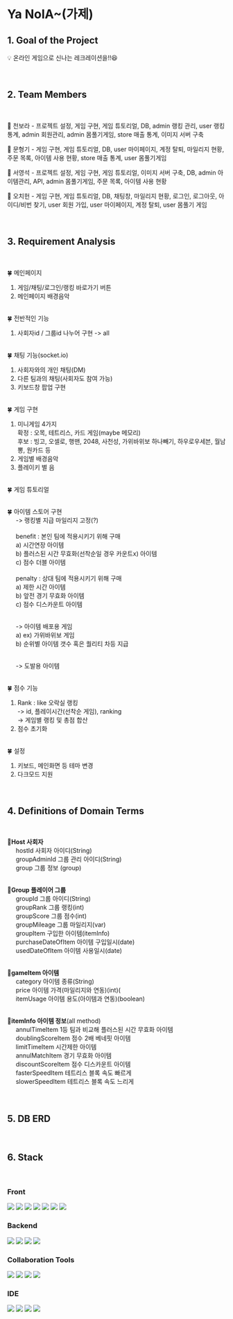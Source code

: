 # Ya NolA~(가제)

<h2>1. Goal of the Project</h2>

:bulb: 온라인 게임으로 신나는 레크레이션을!!😆<br><br><br>

<h2>2. Team Members</h2><br>

:seedling: 천보라 - 프로젝트 설정, 게임 구현, 게임 튜토리얼, DB, admin 랭킹 관리, user 랭킹 통계, admin 회원관리, admin 몸풀기게임, store 매출 통계, 이미지 서버 구축<br>

:seedling: 문형기 - 게임 구현, 게임 튜토리얼, DB, user 마이페이지, 계정 탈퇴, 마일리지 현황, 주문 목록, 아이템 사용 현황, store 매출 통계, user 몸풀기게임<br>

:seedling: 서영석 - 프로젝트 설정, 게임 구현, 게임 튜토리얼, 이미지 서버 구축, DB, admin 아이템관리, API, admin 몸풀기게임, 주문 목록, 아이템 사용 현황<br>

:seedling: 오치헌 - 게임 구현, 게임 튜토리얼, DB, 채팅창, 마일리지 현황, 로그인, 로그아웃, 아이디/비번 찾기, user 회원 가입, user 마이페이지, 계정 탈퇴, user 몸풀기 게임<br><br><br>

<h2>3. Requirement Analysis</h2><br>

 :four_leaf_clover: 메인페이지<br>
 1) 게임/채팅/로그인/랭킹 바로가기 버튼<br>
 2) 메인페이지 배경음악<br><br>


 :four_leaf_clover: 전반적인 기능<br>
 1) 사회자id / 그룹id 나누어 구현 -> all<br><br>


 :four_leaf_clover: 채팅 기능(socket.io)<br>
 1) 사회자와의 개인 채팅(DM)<br>
 2) 다른 팀과의 채팅(사회자도 참여 가능)<br>
 3) 키보드창 팝업 구현<br><br>


 :four_leaf_clover: 게임 구현<br>
 1) 미니게임 4가지<br>
    확정 : 오목, 테트리스, 카드 게임(maybe 메모리)<br>
    후보 : 빙고, 오셀로, 행맨, 2048, 사천성, 가위바위보 하나빼기, 하우로우세븐, 월남뽕, 원카드 등<br>
 2) 게임별 배경음악<br>
 3) 플레이키 별 음<br><br>


 :four_leaf_clover: 게임 튜토리얼<br><br>


 :four_leaf_clover: 아이템 스토어 구현<br>
 &nbsp;&nbsp;&nbsp;&nbsp; -> 랭킹별 지급 마일리지 고정(?)<br><br>
 &nbsp;&nbsp;&nbsp;&nbsp; benefit : 본인 팀에 적용시키기 위해 구매<br>
 &nbsp;&nbsp;&nbsp;&nbsp;    a) 시간연장 아이템<br>
 &nbsp;&nbsp;&nbsp;&nbsp;    b) 플러스된 시간 무효화(선착순일 경우 카운트x) 아이템<br>
 &nbsp;&nbsp;&nbsp;&nbsp;    c) 점수 더블 아이템<br><br>
 &nbsp;&nbsp;&nbsp;&nbsp; penalty : 상대 팀에 적용시키기 위해 구매<br>
 &nbsp;&nbsp;&nbsp;&nbsp;    a) 제한 시간 아이템<br>
 &nbsp;&nbsp;&nbsp;&nbsp;    b) 앞전 경기 무효화 아이템<br>
 &nbsp;&nbsp;&nbsp;&nbsp;    c) 점수 디스카운트 아이템<br><br>

 &nbsp;&nbsp;&nbsp;&nbsp; -> 아이템 배포용 게임<br>
 &nbsp;&nbsp;&nbsp;&nbsp;    a) ex) 가위바위보 게임<br>
 &nbsp;&nbsp;&nbsp;&nbsp;    b) 순위별 아이템 갯수 혹은 퀄리티 차등 지급<br><br>

&nbsp;&nbsp;&nbsp;&nbsp; -> 도발용 아이템<br><br>


 :four_leaf_clover: 점수 기능<br>
 1) Rank : like 오락실 랭킹<br>
    -> id, 플레이시간(선착순 게임), ranking<br>
    -> 게임별 랭킹 및 총점 합산<br>
 2) 점수 초기화<br><br>


 :four_leaf_clover: 설정
 1) 키보드, 메인화면 등 테마 변경
 2) 다크모드 지원<br><br><br>


<h2>4. Definitions of Domain Terms</h2><br>

**:sunflower:Host 사회자**<br>
&nbsp;&nbsp;&nbsp;&nbsp; hostId 사회자 아이디(String)<br>
&nbsp;&nbsp;&nbsp;&nbsp; groupAdminId 그룹 관리 아이디(String)<br>
&nbsp;&nbsp;&nbsp;&nbsp; group 그룹 정보 (group)<br><br>

:sunflower:**Group 플레이어 그룹**<br>
&nbsp;&nbsp;&nbsp;&nbsp; groupId 그룹 아이디(String)<br>
&nbsp;&nbsp;&nbsp;&nbsp; groupRank 그룹 랭킹(int)<br>
&nbsp;&nbsp;&nbsp;&nbsp; groupScore 그룹 점수(int)<br>
&nbsp;&nbsp;&nbsp;&nbsp; groupMileage 그룹 마일리지(var)<br>
&nbsp;&nbsp;&nbsp;&nbsp; groupItem 구입한 아이템(itemInfo)<br>
&nbsp;&nbsp;&nbsp;&nbsp; purchaseDateOfItem 아이템 구입일시(date)<br>
&nbsp;&nbsp;&nbsp;&nbsp; usedDateOfItem 아이템 사용일시(date)<br><br>

:sunflower:**gameItem 아이템**<br>
&nbsp;&nbsp;&nbsp;&nbsp; category 아이템 종류(String)<br>
&nbsp;&nbsp;&nbsp;&nbsp; price 아이템 가격(마일리지와 연동)(int)(<br>
&nbsp;&nbsp;&nbsp;&nbsp; itemUsage 아이템 용도(아이템과 연동)(boolean)<br><br>

:sunflower:**itemInfo 아이템 정보**(all method)<br>
&nbsp;&nbsp;&nbsp;&nbsp; annulTimeItem 1등 팀과 비교해 플러스된 시간 무효화 아이템<br>
&nbsp;&nbsp;&nbsp;&nbsp; doublingScoreItem 점수 2배 베네핏 아이템<br>
&nbsp;&nbsp;&nbsp;&nbsp; limitTimeItem 시간제한 아이템<br>
&nbsp;&nbsp;&nbsp;&nbsp; annulMatchItem 경기 무효화 아이템<br>
&nbsp;&nbsp;&nbsp;&nbsp; discountScoreItem 점수 디스카운트 아이템<br>
&nbsp;&nbsp;&nbsp;&nbsp; fasterSpeedItem 테트리스 블록 속도 빠르게<br>
&nbsp;&nbsp;&nbsp;&nbsp; slowerSpeedItem 테트리스 블록 속도 느리게<br><br><br>

<h2>5. DB ERD</h2><br>

<h2>6. Stack</h2><br>
<div>
<p>
<h3>Front</h3>
<img src="https://img.shields.io/badge/html-E34F26?style=for-the-badge&logo=html5&logoColor=white">
<img src="https://img.shields.io/badge/css-1572B6?style=for-the-badge&logo=css3&logoColor=white">
<img src="https://img.shields.io/badge/react-61DAFB?style=for-the-badge&logo=react&logoColor=black">
<img src="https://img.shields.io/badge/next.js-4FC08D?style=for-the-badge&logo=next.js&logoColor=white">
<img src="https://img.shields.io/badge/javascript-F7DF1E?style=for-the-badge&logo=javascript&logoColor=black">
<img src="https://img.shields.io/badge/Tailwind CSS-06B6D4?style=for-the-badge&logo=Tailwind CSS&logoColor=black">
<img src="https://img.shields.io/badge/PostCSS-DD3A0A?style=for-the-badge&logo=PostCSS&logoColor=black">
</p>
</div>
<div>
<p>
<h3>Backend</h3>
<img src="https://img.shields.io/badge/JAVA-007396?style=for-the-badge&logo=java&logoColor=white">
<img src="https://img.shields.io/badge/SpringBoot-6DB33F?style=for-the-badge&logo=SpringBoot&logoColor=white">
<img src="https://img.shields.io/badge/oracle-FF9E0F?style=for-the-badge&logo=oracle&logoColor=white">
<img src="https://img.shields.io/badge/apache tomcat-382856?style=for-the-badge&logo=apachetomcat&logoColor=white">
</p>
</div>
<div>
 <p>
  <h3>Collaboration Tools</h3>
 <img src="https://img.shields.io/badge/slack-4A154B?style=for-the-badge&logo=slack&logoColor=white">
 <img src="https://img.shields.io/badge/zoom-1C9AD6?style=for-the-badge&logo=zoom&logoColor=white">
 <img src="https://img.shields.io/badge/github-589465?style=for-the-badge&logo=github&logoColor=white">
 <img src="https://img.shields.io/badge/discord-5865F2?style=for-the-badge&logo=discord&logoColor=white">
 </p>
</div>
<div>
 <p>
  <h3>IDE</h3>
 <img src="https://img.shields.io/badge/Eclipse IDE-456789?style=for-the-badge&logo=Eclipse IDE&logoColor=white">
 <img src="https://img.shields.io/badge/Visual Studio Code-007ACC?style=for-the-badge&logo=Visual Studio Code&logoColor=white">
 <img src="https://img.shields.io/badge/IntelliJ IDEA-254685?style=for-the-badge&logo=IntelliJ IDEA&logoColor=white">
 <img src="https://img.shields.io/badge/SQLite-543879?style=for-the-badge&logo=SQLite&logoColor=white">
 </p>
</div>

